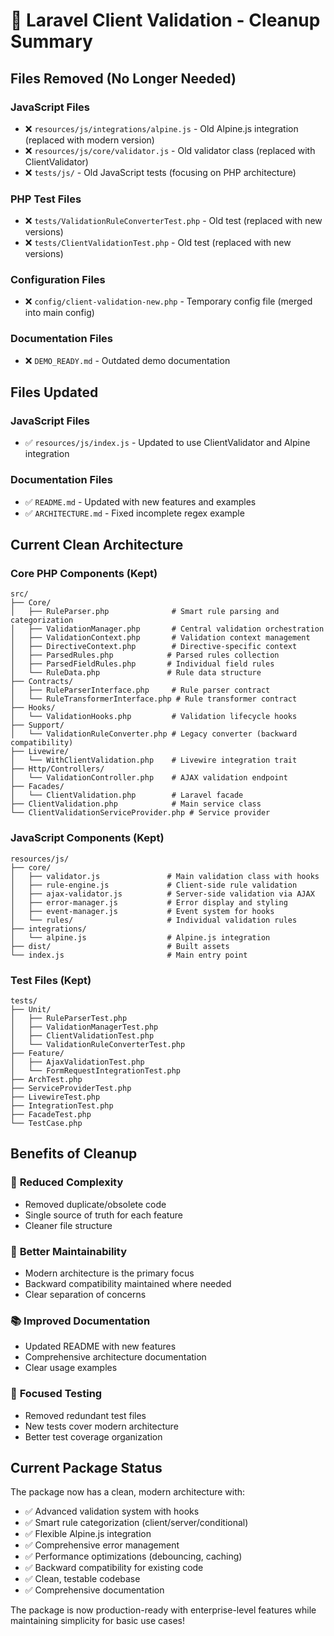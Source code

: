 # 🧹 Laravel Client Validation - Cleanup Summary

## Files Removed (No Longer Needed)

### JavaScript Files
- ❌ `resources/js/integrations/alpine.js` - Old Alpine.js integration (replaced with modern version)
- ❌ `resources/js/core/validator.js` - Old validator class (replaced with ClientValidator)
- ❌ `tests/js/` - Old JavaScript tests (focusing on PHP architecture)

### PHP Test Files  
- ❌ `tests/ValidationRuleConverterTest.php` - Old test (replaced with new versions)
- ❌ `tests/ClientValidationTest.php` - Old test (replaced with new versions)

### Configuration Files
- ❌ `config/client-validation-new.php` - Temporary config file (merged into main config)

### Documentation Files
- ❌ `DEMO_READY.md` - Outdated demo documentation

## Files Updated

### JavaScript Files
- ✅ `resources/js/index.js` - Updated to use ClientValidator and Alpine integration

### Documentation Files  
- ✅ `README.md` - Updated with new features and examples
- ✅ `ARCHITECTURE.md` - Fixed incomplete regex example

## Current Clean Architecture

### Core PHP Components (Kept)
```
src/
├── Core/
│   ├── RuleParser.php              # Smart rule parsing and categorization
│   ├── ValidationManager.php       # Central validation orchestration  
│   ├── ValidationContext.php       # Validation context management
│   ├── DirectiveContext.php        # Directive-specific context
│   ├── ParsedRules.php            # Parsed rules collection
│   ├── ParsedFieldRules.php       # Individual field rules
│   └── RuleData.php               # Rule data structure
├── Contracts/
│   ├── RuleParserInterface.php     # Rule parser contract
│   └── RuleTransformerInterface.php # Rule transformer contract
├── Hooks/
│   └── ValidationHooks.php         # Validation lifecycle hooks
├── Support/
│   └── ValidationRuleConverter.php # Legacy converter (backward compatibility)
├── Livewire/
│   └── WithClientValidation.php    # Livewire integration trait
├── Http/Controllers/
│   └── ValidationController.php    # AJAX validation endpoint
├── Facades/
│   └── ClientValidation.php        # Laravel facade
├── ClientValidation.php            # Main service class
└── ClientValidationServiceProvider.php # Service provider
```

### JavaScript Components (Kept)
```
resources/js/
├── core/
│   ├── validator.js               # Main validation class with hooks
│   ├── rule-engine.js             # Client-side rule validation
│   ├── ajax-validator.js          # Server-side validation via AJAX
│   ├── error-manager.js           # Error display and styling
│   ├── event-manager.js           # Event system for hooks
│   └── rules/                     # Individual validation rules
├── integrations/
│   └── alpine.js                  # Alpine.js integration
├── dist/                          # Built assets
└── index.js                       # Main entry point
```

### Test Files (Kept)
```
tests/
├── Unit/
│   ├── RuleParserTest.php
│   ├── ValidationManagerTest.php
│   ├── ClientValidationTest.php
│   └── ValidationRuleConverterTest.php
├── Feature/
│   ├── AjaxValidationTest.php
│   └── FormRequestIntegrationTest.php
├── ArchTest.php
├── ServiceProviderTest.php
├── LivewireTest.php
├── IntegrationTest.php
├── FacadeTest.php
└── TestCase.php
```

## Benefits of Cleanup

### 🎯 **Reduced Complexity**
- Removed duplicate/obsolete code
- Single source of truth for each feature
- Cleaner file structure

### 🚀 **Better Maintainability**  
- Modern architecture is the primary focus
- Backward compatibility maintained where needed
- Clear separation of concerns

### 📚 **Improved Documentation**
- Updated README with new features
- Comprehensive architecture documentation
- Clear usage examples

### 🧪 **Focused Testing**
- Removed redundant test files
- New tests cover modern architecture
- Better test coverage organization

## Current Package Status

The package now has a clean, modern architecture with:
- ✅ Advanced validation system with hooks
- ✅ Smart rule categorization (client/server/conditional)
- ✅ Flexible Alpine.js integration
- ✅ Comprehensive error management
- ✅ Performance optimizations (debouncing, caching)
- ✅ Backward compatibility for existing code
- ✅ Clean, testable codebase
- ✅ Comprehensive documentation

The package is now production-ready with enterprise-level features while maintaining simplicity for basic use cases!
